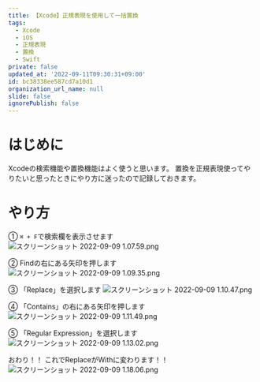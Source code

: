 ```yaml
---
title: 【Xcode】正規表現を使用して一括置換
tags:
  - Xcode
  - iOS
  - 正規表現
  - 置換
  - Swift
private: false
updated_at: '2022-09-11T09:30:31+09:00'
id: bc38338ee587cd7a10d1
organization_url_name: null
slide: false
ignorePublish: false
---
```

# はじめに
Xcodeの検索機能や置換機能はよく使うと思います。
置換を正規表現使ってやりたいと思ったときにやり方に迷ったので記録しておきます。

# やり方
① `⌘ + F`で検索欄を表示させます
![スクリーンショット 2022-09-09 1.07.59.png](https://qiita-image-store.s3.ap-northeast-1.amazonaws.com/0/1745371/de242ca9-1280-1fd6-4067-223aeeac9d70.png)

② Findの右にある矢印を押します
![スクリーンショット 2022-09-09 1.09.35.png](https://qiita-image-store.s3.ap-northeast-1.amazonaws.com/0/1745371/4a830658-a1fb-02c9-6c71-830392ca856c.png)

③ 「Replace」を選択します
![スクリーンショット 2022-09-09 1.10.47.png](https://qiita-image-store.s3.ap-northeast-1.amazonaws.com/0/1745371/87b333ac-d29c-d823-ba71-d0c883cf4791.png)

④ 「Contains」の右にある矢印を押します
![スクリーンショット 2022-09-09 1.11.49.png](https://qiita-image-store.s3.ap-northeast-1.amazonaws.com/0/1745371/a4256caf-598c-3d86-414b-ed35eaefafc7.png)

⑤ 「Regular Expression」を選択します
![スクリーンショット 2022-09-09 1.13.02.png](https://qiita-image-store.s3.ap-northeast-1.amazonaws.com/0/1745371/ac844bff-6c69-346e-697a-61aa82e40697.png)

おわり！！
これでReplaceがWithに変わります！！
![スクリーンショット 2022-09-09 1.18.06.png](https://qiita-image-store.s3.ap-northeast-1.amazonaws.com/0/1745371/443c1cf4-7a15-ef4b-4280-db7f9b7cb6db.png)
